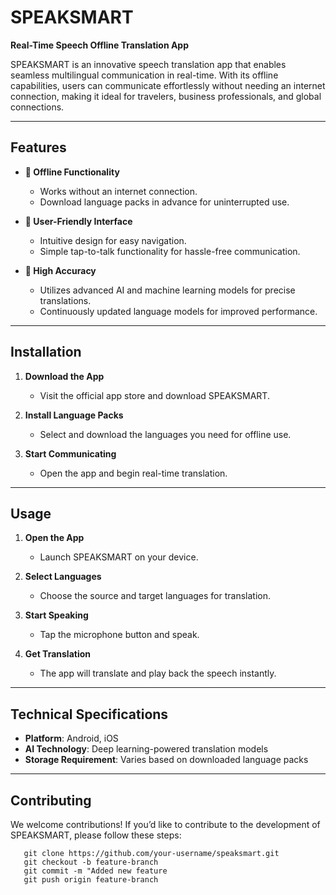 # SPEAKSMART

**Real-Time Speech Offline Translation App**

SPEAKSMART is an innovative speech translation app that enables seamless multilingual communication in real-time. With its offline capabilities, users can communicate effortlessly without needing an internet connection, making it ideal for travelers, business professionals, and global connections.

---

## Features
- **🔹 Offline Functionality**
  - Works without an internet connection.
  - Download language packs in advance for uninterrupted use.

- **🔹 User-Friendly Interface**
  - Intuitive design for easy navigation.
  - Simple tap-to-talk functionality for hassle-free communication.

- **🔹 High Accuracy**
  - Utilizes advanced AI and machine learning models for precise translations.
  - Continuously updated language models for improved performance.

---

## Installation
1. **Download the App**
   - Visit the official app store and download SPEAKSMART.

2. **Install Language Packs**
   - Select and download the languages you need for offline use.

3. **Start Communicating**
   - Open the app and begin real-time translation.

---
## Usage

1. **Open the App**
   - Launch SPEAKSMART on your device.
2. **Select Languages**
   - Choose the source and target languages for translation.

3. **Start Speaking**
   - Tap the microphone button and speak.

4. **Get Translation**
   - The app will translate and play back the speech instantly.

---

## Technical Specifications

- **Platform**: Android, iOS
- **AI Technology**: Deep learning-powered translation models
- **Storage Requirement**: Varies based on downloaded language packs

---

## Contributing

We welcome contributions! If you’d like to contribute to the development of SPEAKSMART, please follow these steps:
```
   git clone https://github.com/your-username/speaksmart.git
   git checkout -b feature-branch
   git commit -m "Added new feature
   git push origin feature-branch
